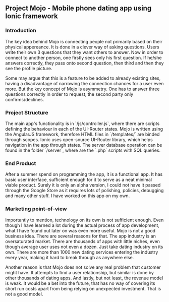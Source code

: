 <h2>Project Mojo - Mobile phone dating app using Ionic framework</h2>
<h3>Introduction</h3>
<p>The key idea behind Mojo is connecting people not primarily based on their physical appereance. It is done in a clever way of asking questions.
Users write their own 3 questions that they want others to answer. Now in order to connect to another person, one firstly sees only
his first question. If he/she answers correctly, they pass onto second question, then third and then they see the profile picture.</p>
<p>Some may argue that this is a feature to be added to already existing sites, having a disadvantage of narrowing the connection chances
for a user even more. But the key concept of Mojo is asymmetry. One has to answer three questions correctly in order to request, the
second party only confirms/declines.</p>

<h3>Project Structure</h3>
The main app's functionality is in `/js/controller.js`, where there are scripts defining the behaviour in each of the UI-Router states.
Mojo is written using the AngularJS framework, therefore HTML files in `/templates/` are binded through scopes. Ionic uses open-source
UI-Router library, which helps navigation in the app through states. The server database operation can be found in the folder `/server`, 
where are the `.php` scripts with SQL queries.

<h3>End Product</h3>
<p>After a summer spend on programming the app, it is a functional app. It has basic user interface, sufficient enough for it to 
serve as a neat minimal viable product. Surely it is only an alpha version, I could not have it passed through the Google Store as
it requires lots of polishing, policies, debugging and many other stuff. I have worked on this app on my own.</p>

<h3>Marketing point-of-view</h3>
<p>Importantly to mention, technology on its own is not sufficient enough. Even though I have learned a lot during the actual process of app 
development, what I have found out later on was even more useful. Mojo is not a good business idea. There are several reasons for that. The
app industry is an oversaturated market. There are thousands of apps with little niches, even though average user uses not even a dozen. Just
take dating industry on its own. There are more than 1000 new dating services entering the industry every year, making it hard to break through
as anywhere else.</p> 
<p>Another reason is that Mojo does not solve any real problem that customer might have. It attempts to find a user relationship, but similar is done
by other thousands of dating apps. And lastly, but not least, the revenue model is weak. It would be a bet into the future, that has no way of covering
its short run costs apart from being relying on unexpected investment. That is not a good model.</p>